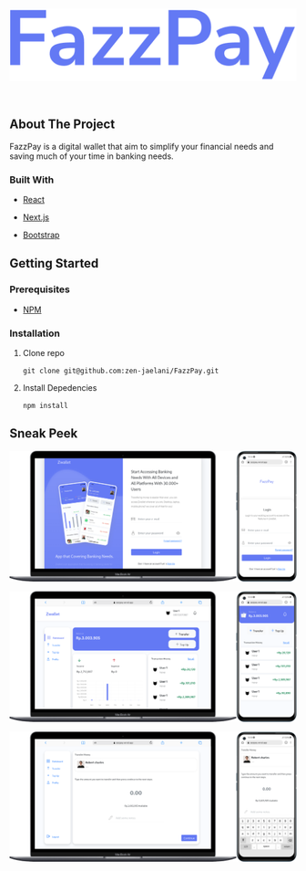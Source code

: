 &nbsp;

<p align="center">
<img src="./.github/assets/FazzPay.png" title="" alt="fazzpay" data-align="center">
</p>

&nbsp;

## About The Project

FazzPay is a digital wallet that aim to simplify your financial needs and saving much of your time in banking needs.

### Built With

- [React](https://reactjs.org/)

- [Next.js](https://nextjs.org/)

- [Bootstrap](https://getbootstrap.com/)

## Getting Started

### Prerequisites

- [NPM](https://docs.npmjs.com/)

### Installation

1. Clone repo

   ```git
   git clone git@github.com:zen-jaelani/FazzPay.git
   ```

2. Install Depedencies

   ```
   npm install
   ```

## Sneak Peek

<p align="center">
<img src="./.github/assets/ss1.png" title="" alt="ScreenShot" data-align="center">
</p>

<p align="center">
<img src="./.github/assets/ss2.png" title="" alt="ScreenShot" data-align="center">
</p>

<p align="center">
<img src="./.github/assets/ss3.png" title="" alt="ScreenShot" data-align="center">
</p>
